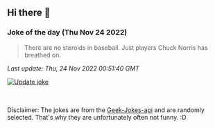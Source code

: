 ## Hi there 👋

### Joke of the day (Thu Nov 24 2022)
<!-- joke -->
>There are no steroids in baseball. Just players Chuck Norris has breathed on.
<!-- /joke -->

*Last update: Thu, 24 Nov 2022 00:51:40 GMT*

[![Update joke](https://github.com/nclskfm/nclskfm/actions/workflows/joke.yml/badge.svg)](https://github.com/nclskfm/nclskfm/actions/workflows/joke.yml)

<br><br>
Disclaimer: The jokes are from the [Geek-Jokes-api](https://github.com/sameerkumar18/geek-joke-api) and are randomly selected. That's why they are unfortunately often not funny. :D
